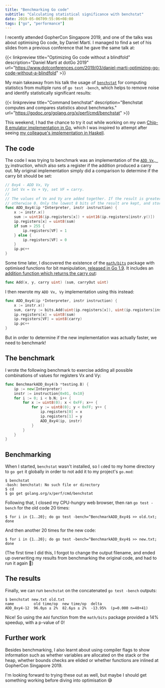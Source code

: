 ```yaml
---
title: "Benchmarking Go code"
subtitle: "Calculating statistical significance with benchstat"
date: 2019-05-06T09:55:06+08:00
tags: ["go", "performance"]
---
```


I recently attended GopherCon Singapore 2019, and one of the talks was about optimising Go code, by
Daniel Martí. I managed to find a set of his slides from a previous conference that he gave the same
talk at:

{{< linkpreview title="Optimizing Go code without a blindfold"
description="Daniel Martí at dotGo 2019"
url="https://www.dotconferences.com/2019/03/daniel-marti-optimizing-go-code-without-a-blindfold" >}}

My main takeaway from his talk the usage of
[`benchstat`](https://godoc.org/golang.org/x/perf/cmd/benchstat) for computing statistics from
multiple runs of `go test -bench`, which helps to remove noise and identify statistically
significant results:

{{< linkpreview title="Command benchstat"
description="Benchstat computes and compares statistics about benchmarks."
url="https://godoc.org/golang.org/x/perf/cmd/benchstat" >}}

This weekend, I had the chance to try it out while working on my own [Chip-8 emulator implementation
in Go](https://github.com/yi-jiayu/chip8), which I was inspired to attempt after seeing [my
colleague's implementation in Haskell](https://github.com/gableh/chip8).

## The code

The code I was trying to benchmark was an implementation of the [`ADD Vx,
Vy`](http://devernay.free.fr/hacks/chip8/C8TECH10.HTM#8xy4) instruction, which also sets a register
if the addition produced a carry out. My original implementation simply did a comparison to
determine if the carry bit should be set:

```go
// 8xy4 - ADD Vx, Vy
// Set Vx = Vx + Vy, set VF = carry.
//
// The values of Vx and Vy are added together. If the result is greater than 8 bits (i.e., > 255,) VF is set to 1,
// otherwise 0. Only the lowest 8 bits of the result are kept, and stored in Vx.
func ADD_8xy4(ip *Interpreter, instr instruction) {
	x := instr.x()
	sum := uint16(ip.registers[x]) + uint16(ip.registers[instr.y()])
	ip.registers[x] = uint8(sum)
	if sum > 255 {
		ip.registers[VF] = 1
	} else {
		ip.registers[VF] = 0
	}
	ip.pc++
}
```

Some time later, I discovered the existence of the [`math/bits`](https://golang.org/pkg/math/bits/)
package with optimised functions for bit manipulation, [released in Go
1.9](https://golang.org/doc/go1.9#math-bits). It includes an [addition function which returns the carry out](https://golang.org/pkg/math/bits/#Add):

```go
func Add(x, y, carry uint) (sum, carryOut uint)
```

I then rewrote my `ADD Vx, Vy` implementation using this instead:

```go
func ADD_8xy4(ip *Interpreter, instr instruction) {
	x := instr.x()
	sum, carry := bits.Add(uint(ip.registers[x]), uint(ip.registers[instr.y()]), 0)
	ip.registers[x] = uint8(sum)
	ip.registers[VF] = uint8(carry)
	ip.pc++
}
```

But in order to determine if the new implementation was actually faster, we need to benchmark!

## The benchmark

I wrote the following benchmark to exercise adding all possible combinations of values for registers
Vx and Vy:

```go
func BenchmarkADD_8xy4(b *testing.B) {
	ip := new(Interpreter)
	instr := instruction{0x01, 0x10}
	for i := 0; i < b.N; i++ {
		for x := uint8(0); x < 0xFF; x++ {
			for y := uint8(0); y < 0xFF; y++ {
				ip.registers[0] = x
				ip.registers[1] = y
				ADD_8xy4(ip, instr)
			}
		}
	}
}
```

## Benchmarking

When I started, `benchstat` wasn't installed, so I `cd`ed to my home directory to `go get` it
globally in order to not add it to my project's `go.mod`:

```console
$ benchstat
-bash: benchstat: No such file or directory
$ cd
$ go get golang.org/x/perf/cmd/benchstat
```

Following that, I closed my CPU-hungry web browser, then ran `go test -bench` for the old code 20
times:

```console
$ for i in {1..20}; do go test -bench=^BenchmarkADD_8xy4$ >> old.txt; done
```

And then another 20 times for the new code:

```console
$ for i in {1..20}; do go test -bench=^BenchmarkADD_8xy4$ >> new.txt; done
```

(The first time I did this, I forgot to change the output filename, and ended up overwriting my
results from benchmarking the original code, and had to run it again 🤦)

## The results

Finally, we can run `benchstat` on the concatenated `go test -bench` outputs:

```console
$ benchstat new.txt old.txt 
name         old time/op  new time/op  delta
ADD_8xy4-12  96.0µs ± 2%  82.6µs ± 2%  -13.95%  (p=0.000 n=40+41)
```

Nice! So using the `Add` function from the `math/bits` package provided a 14% speedup, with a
p-value of 0!

## Further work

Besides benchmarking, I also learnt about using compiler flags to show information such as whether
variables are allocated on the stack or the heap, whether bounds checks are elided or whether
functions are inlined at GopherCon Singapore 2019.

I'm looking forward to trying these out as well, but maybe I should get something working before
diving into optimisation 😅
